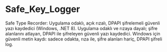 # Safe_Key_Logger
Safe Type Recorder: Uygulama odaklı, açık rızalı, DPAPI şifrelemeli güvenli yazı kaydedici (Windows, .NET 8). Uygulama odaklı ve rızaya dayalı; şifre alanlarını atlayan, DPAPI ile şifreleyen güvenli yazı kaydedici. Windows için güvenli metin kaydı: sadece odakta, rıza ile, şifre alanları hariç, DPAPI şifreli log.
